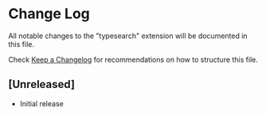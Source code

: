 # Change Log
All notable changes to the "typesearch" extension will be documented in this file.

Check [Keep a Changelog](http://keepachangelog.com/) for recommendations on how to structure this file.

## [Unreleased]
- Initial release